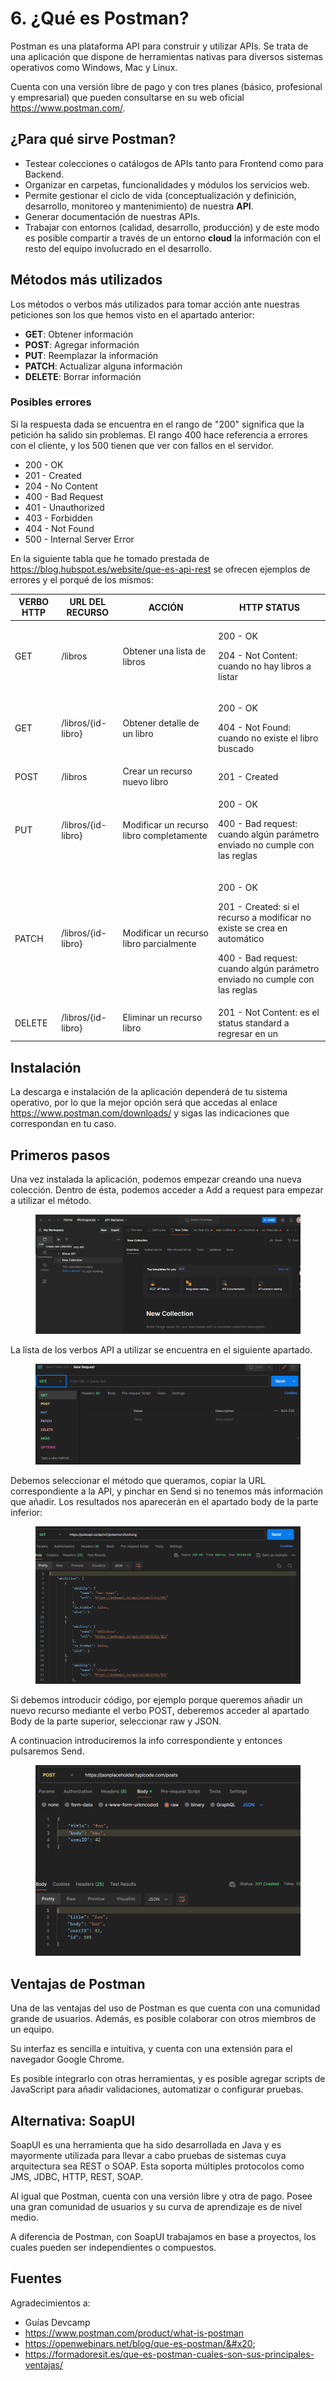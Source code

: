 # 6. ¿Qué es Postman?

Postman es una plataforma API para construir y utilizar APIs. Se trata de una aplicación que dispone de herramientas nativas para diversos sistemas operativos como Windows, Mac y Linux.

Cuenta con una versión libre de pago y con tres planes (básico, profesional y empresarial) que pueden consultarse en su web oficial https://www.postman.com/.

## ¿Para qué sirve Postman?

* Testear colecciones o catálogos de APIs tanto para Frontend como para Backend.
* Organizar en carpetas, funcionalidades y módulos los servicios web.
* Permite gestionar el ciclo de vida (conceptualización y definición, desarrollo, monitoreo y mantenimiento) de nuestra **API**.
* Generar documentación de nuestras APIs.
* Trabajar con entornos (calidad, desarrollo, producción) y de este modo es posible compartir a través de un entorno **cloud** la información con el resto del equipo involucrado en el desarrollo.

## Métodos más utilizados

Los métodos o verbos más utilizados para tomar acción ante nuestras peticiones son los que hemos visto en el apartado anterior:

* **GET**: Obtener información
* **POST**: Agregar información
* **PUT**: Reemplazar la información
* **PATCH**: Actualizar alguna información
* **DELETE**: Borrar información

### Posibles errores

Si la respuesta dada se encuentra en el rango de "200" significa que la petición ha salido sin problemas. El rango 400 hace referencia a errores con el cliente, y los 500 tienen que ver con fallos en el servidor.

* 200 - OK
* 201 - Created
* 204 - No Content
* 400 - Bad Request
* 401 - Unauthorized
* 403 - Forbidden
* 404 - Not Found
* 500 - Internal Server Error

En la siguiente tabla que he tomado prestada de https://blog.hubspot.es/website/que-es-api-rest se ofrecen ejemplos de errores y el porqué de los mismos:

| VERBO HTTP | URL DEL RECURSO    | ACCIÓN                                   | HTTP STATUS                                                                                                                                                                     |
| ---------- | ------------------ | ---------------------------------------- | ------------------------------------------------------------------------------------------------------------------------------------------------------------------------------- |
| GET        | /libros            | Obtener una lista de libros              | <p>200 - OK</p><p>204 - Not Content: cuando no hay libros a listar</p>                                                                                                          |
| GET        | /libros/{id-libro} | Obtener detalle de un libro              | <p>200 - OK</p><p>404 - Not Found: cuando no existe el libro buscado</p>                                                                                                        |
| POST       | /libros            | Crear un recurso nuevo libro             | 201 - Created                                                                                                                                                                   |
| PUT        | /libros/{id-libro} | Modificar un recurso libro completamente | <p>200 - OK</p><p>400 - Bad request: cuando algún parámetro enviado no cumple con las reglas</p>                                                                                |
| PATCH      | /libros/{id-libro} | Modificar un recurso libro parcialmente  | <p>200 - OK</p><p>201 - Created: si el recurso a modificar no existe se crea en automático</p><p>400 - Bad request: cuando algún parámetro enviado no cumple con las reglas</p> |
| DELETE     | /libros/{id-libro} | Eliminar un recurso libro                | 201 - Not Content: es el status standard a regresar en un                                                                                                                       |

## Instalación

La descarga e instalación de la aplicación dependerá de tu sistema operativo, por lo que la mejor opción será que accedas al enlace https://www.postman.com/downloads/ y sigas las indicaciones que correspondan en tu caso.

## Primeros pasos

Una vez instalada la aplicación, podemos empezar creando una nueva colección. Dentro de ésta, podemos acceder a Add a request para empezar a utilizar el método.

<figure><img src=".gitbook/assets/image (12).png" alt=""><figcaption></figcaption></figure>

La lista de los verbos API a utilizar se encuentra en el siguiente apartado.

<figure><img src=".gitbook/assets/image (13).png" alt=""><figcaption></figcaption></figure>

Debemos seleccionar el método que queramos, copiar la URL correspondiente a la API, y  pinchar en Send si no tenemos más información que añadir. Los resultados nos aparecerán en el apartado body de la parte inferior:

<figure><img src=".gitbook/assets/image (14).png" alt=""><figcaption></figcaption></figure>

Si debemos introducir código, por ejemplo porque queremos añadir un nuevo recurso mediante el verbo POST, deberemos acceder al apartado Body de la parte superior, seleccionar raw y JSON.

A continuacion introduciremos la info correspondiente y entonces pulsaremos Send.

<figure><img src=".gitbook/assets/image (15).png" alt=""><figcaption></figcaption></figure>

## Ventajas de Postman

Una de las ventajas del uso de Postman es que cuenta con una comunidad grande de usuarios. Además, es posible colaborar con otros miembros de un equipo.

Su interfaz es sencilla e intuitiva, y cuenta con una extensión para el navegador Google Chrome.

Es posible integrarlo con otras herramientas, y es posible agregar scripts de JavaScript para añadir validaciones, automatizar o configurar pruebas.

## Alternativa: SoapUI

SoapUI es una herramienta que ha sido desarrollada en Java y es mayormente utilizada para llevar a cabo pruebas de sistemas cuya arquitectura sea REST o SOAP. Esta soporta múltiples protocolos como JMS, JDBC, HTTP, REST, SOAP.

Al igual que Postman, cuenta con una versión libre y otra de pago. Posee una gran comunidad de usuarios y su curva de aprendizaje es de nivel medio.

A diferencia de Postman, con SoapUI trabajamos en base a proyectos, los cuales pueden ser independientes o compuestos.

## Fuentes

Agradecimientos a:

* Guías Devcamp
* https://www.postman.com/product/what-is-postman
* https://openwebinars.net/blog/que-es-postman/&#x20;
* https://formadoresit.es/que-es-postman-cuales-son-sus-principales-ventajas/
